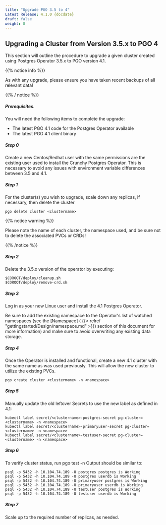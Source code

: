 ```yaml
---
title: "Upgrade PGO 3.5 to 4"
Latest Release: 4.1.0 {docdate}
draft: false
weight: 8
---
```


## Upgrading a Cluster from Version 3.5.x to PGO 4

This section will outline the procedure to upgrade a given cluster created using Postgres Operator 3.5.x to PGO version 4.1.

{{% notice info %}}

As with any upgrade, please ensure you have taken recent backups of all relevant data!

{{% / notice %}}

##### Prerequisites.
You will need the following items to complete the upgrade:

* The latest PGO 4.1 code for the Postgres Operator available
* The latest PGO 4.1 client binary

##### Step 0
Create a new Centos/Redhat user with the same permissions are the existing user used to install the Crunchy Postgres Operator. This is necessary to avoid any issues with environment variable differences between 3.5 and 4.1.

##### Step 1
For the cluster(s) you wish to upgrade, scale down any replicas, if necessary, then delete the cluster

	pgo delete cluster <clustername>

{{% notice warning %}}

Please note the name of each cluster, the namespace used, and be sure not to delete the associated PVCs or CRDs!

{{% /notice %}}

##### Step 2
Delete the 3.5.x version of the operator by executing:

	$COROOT/deploy/cleanup.sh
	$COROOT/deploy/remove-crd.sh

##### Step 3
Log in as your new Linux user and install the 4.1 Postgres Operator. 

Be sure to add the existing namespace to the Operator's list of watched namespaces (see the [Namespace] ( {{< relref "gettingstarted/Design/namespace.md" >}}) section of this document for more information) and make sure to avoid overwriting any existing data storage.


##### Step 4
Once the Operator is installed and functional, create a new 4.1 cluster with the same name as was used previously. This will allow the new cluster to utilize the existing PVCs.

	pgo create cluster <clustername> -n <namespace>

##### Step 5
Manually update the old leftover Secrets to use the new label as defined in 4.1:

	kubectl label secret/<clustername>-postgres-secret pg-cluster=<clustername> -n <namespace>
	kubectl label secret/<clustername>-primaryuser-secret pg-cluster=<clustername> -n <namespace>
	kubectl label secret/<clustername>-testuser-secret pg-cluster=<clustername> -n <namespace>

##### Step 6
To verify cluster status, run 
	pgo test <clustername> -n <namespace>
Output should be similar to:
```
psql -p 5432 -h 10.104.74.189 -U postgres postgres is Working
psql -p 5432 -h 10.104.74.189 -U postgres userdb is Working
psql -p 5432 -h 10.104.74.189 -U primaryuser postgres is Working
psql -p 5432 -h 10.104.74.189 -U primaryuser userdb is Working
psql -p 5432 -h 10.104.74.189 -U testuser postgres is Working
psql -p 5432 -h 10.104.74.189 -U testuser userdb is Working
``` 
##### Step 7
Scale up to the required number of replicas, as needed.
